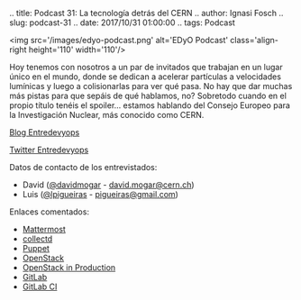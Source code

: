 .. title: Podcast 31: La tecnología detrás del CERN
.. author: Ignasi Fosch
.. slug: podcast-31
.. date: 2017/10/31 01:00:00
.. tags: Podcast


<img src='/images/edyo-podcast.png' alt='EDyO Podcast' class='align-right height='110' width='110'/>

Hoy tenemos con nosotros a un par de invitados que trabajan en un lugar único en el mundo, donde se dedican a acelerar partículas a velocidades lumínicas y luego a colisionarlas para ver qué pasa. No hay que dar muchas más pistas para que sepáis de qué hablamos, no? Sobretodo cuando en el propio título tenéis el spoiler… estamos hablando del Consejo Europeo para la Investigación Nuclear, más conocido como CERN.

[Blog Entredevyops](http://www.entredevyops.es)

[Twitter Entredevyops](https://twitter.com/EntreDevYOps)

<!-- TEASER_END -->

Datos de contacto de los entrevistados:

- David ([@davidmogar](https://twitter.com/davidmogar) - <david.mogar@cern.ch>)
- Luis ([@lpigueiras](https://twitter.com/lpigueiras) - <pigueiras@gmail.com>)

Enlaces comentados:

* [Mattermost](https://about.mattermost.com/)
* [collectd](https://collectd.org/)
* [Puppet](https://puppet.com/)
* [OpenStack](https://www.openstack.org/)
* [OpenStack in Production](https://openstack-in-production.blogspot.com.es/)
* [GitLab](https://gitlab.com/)
* [GitLab CI](https://about.gitlab.com/features/gitlab-ci-cd/)
